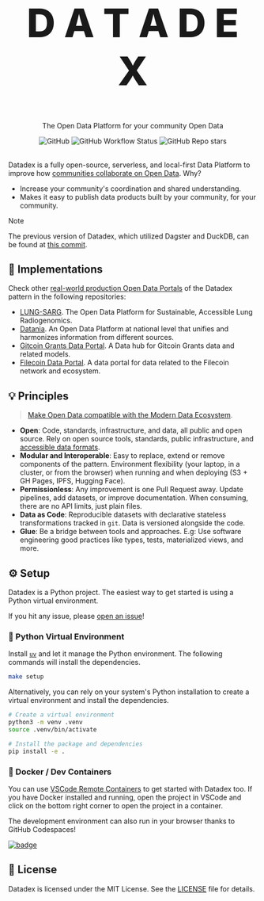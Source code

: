 <p align="center">
  <h1 style="font-size:80px; font-weight: 800;" align="center">D A T A D E X</h1>
  <p align="center">The Open Data Platform for your community Open Data</a> </p>
</p>

<div align="center">
  <img alt="GitHub" src="https://img.shields.io/github/license/davidgasquez/datadex?style=flat-square">
  <img alt="GitHub Workflow Status" src="https://img.shields.io/github/actions/workflow/status/davidgasquez/datadex/etl.yml?style=flat-square">
  <img alt="GitHub Repo stars" src="https://img.shields.io/github/stars/davidgasquez/datadex?style=flat-square">
</div>

<br>

Datadex is a fully open-source, serverless, and local-first Data Platform to improve how [communities collaborate on Open Data](https://davidgasquez.com/community-level-open-data-infrastructure/). Why?

- Increase your community's coordination and shared understanding.
- Makes it easy to publish data products built by your community, for your community.

> [!NOTE]
> The previous version of Datadex, which utilized Dagster and DuckDB, can be found at [this commit](https://github.com/datonic/datadex/tree/e0906b943bb35a4507fa24aa33494e9d7ceb6fef).

## 🚀 Implementations

Check other [real-world production Open Data Portals](https://davidgasquez.com/modern-open-data-portals/) of the Datadex pattern in the following repositories:

- [LUNG-SARG](https://github.com/open-radiogenomics/lung-sarg). The Open Data Platform for Sustainable, Accessible Lung Radiogenomics.
- [Datania](https://github.com/davidgasquez/datania/). An Open Data Platform at national level that unifies and harmonizes information from different sources.
- [Gitcoin Grants Data Portal](https://github.com/davidgasquez/gitcoin-grants-data-portal). A Data hub for Gitcoin Grants data and related models.
- [Filecoin Data Portal](https://github.com/davidgasquez/filecoin-data-portal/). A data portal for data related to the Filecoin network and ecosystem.

## 💡 Principles

> [Make Open Data compatible with the Modern Data Ecosystem](https://handbook.davidgasquez.com/Open+Data).

- **Open**: Code, standards, infrastructure, and data, all public and open source. Rely on open source tools, standards, public infrastructure, and [accessible data formats](https://voltrondata.com/codex/a-new-frontier).
- **Modular and Interoperable**: Easy to replace, extend or remove components of the pattern. Environment flexibility (your laptop, in a cluster, or from the browser) when running and when deploying (S3 + GH Pages, IPFS, Hugging Face).
- **Permissionless**: Any improvement is one Pull Request away. Update pipelines, add datasets, or improve documentation. When consuming, there are no API limits, just plain files.
- **Data as Code**: Reproducible datasets with declarative stateless transformations tracked in `git`. Data is versioned alongside the code.
- **Glue**: Be a bridge between tools and approaches. E.g: Use software engineering good practices like types, tests, materialized views, and more.

## ⚙️ Setup

Datadex is a Python project. The easiest way to get started is using a Python virtual environment.

If you hit any issue, please [open an issue](https:github.com/datonic/datadex/issues/new)!

### 🐍 Python Virtual Environment

Install [`uv`](https://github.com/astral-sh/uv) and let it manage the Python environment. The following commands will install the dependencies.

```bash
make setup
```

Alternatively, you can rely on your system's Python installation to create a virtual environment and install the dependencies.

```bash
# Create a virtual environment
python3 -m venv .venv
source .venv/bin/activate

# Install the package and dependencies
pip install -e .
```

### 🐳 Docker / Dev Containers

You can use [VSCode Remote Containers](https://code.visualstudio.com/docs/remote/containers) to get started with Datadex too. If you have Docker installed and running, open the project in VSCode and click on the bottom right corner to open the project in a container.

The development environment can also run in your browser thanks to GitHub Codespaces!

[![badge](https://github.com/codespaces/badge.svg)](https://codespaces.new/davidgasquez/datadex)

## 📜 License

Datadex is licensed under the MIT License. See the [LICENSE](LICENSE) file for details.
